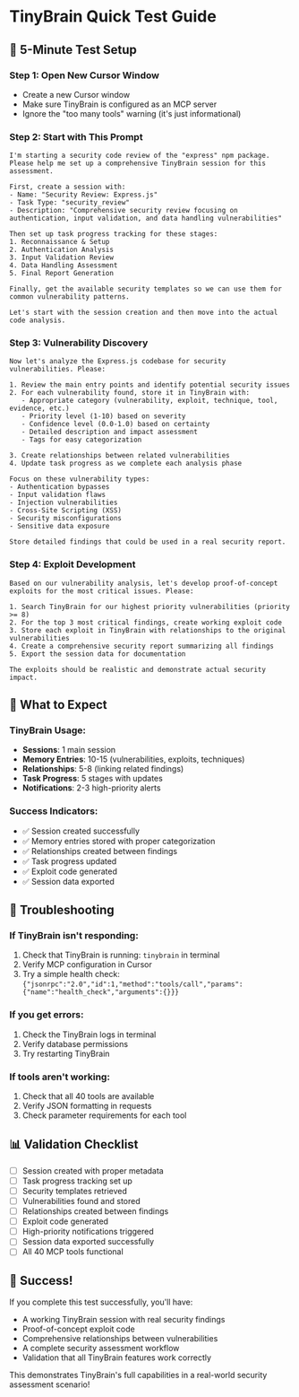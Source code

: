 # TinyBrain Quick Test Guide

## 🚀 **5-Minute Test Setup**

### **Step 1: Open New Cursor Window**
- Create a new Cursor window
- Make sure TinyBrain is configured as an MCP server
- Ignore the "too many tools" warning (it's just informational)

### **Step 2: Start with This Prompt**
```
I'm starting a security code review of the "express" npm package. Please help me set up a comprehensive TinyBrain session for this assessment.

First, create a session with:
- Name: "Security Review: Express.js"
- Task Type: "security_review" 
- Description: "Comprehensive security review focusing on authentication, input validation, and data handling vulnerabilities"

Then set up task progress tracking for these stages:
1. Reconnaissance & Setup
2. Authentication Analysis  
3. Input Validation Review
4. Data Handling Assessment
5. Final Report Generation

Finally, get the available security templates so we can use them for common vulnerability patterns.

Let's start with the session creation and then move into the actual code analysis.
```

### **Step 3: Vulnerability Discovery**
```
Now let's analyze the Express.js codebase for security vulnerabilities. Please:

1. Review the main entry points and identify potential security issues
2. For each vulnerability found, store it in TinyBrain with:
   - Appropriate category (vulnerability, exploit, technique, tool, evidence, etc.)
   - Priority level (1-10) based on severity
   - Confidence level (0.0-1.0) based on certainty
   - Detailed description and impact assessment
   - Tags for easy categorization

3. Create relationships between related vulnerabilities
4. Update task progress as we complete each analysis phase

Focus on these vulnerability types:
- Authentication bypasses
- Input validation flaws
- Injection vulnerabilities
- Cross-Site Scripting (XSS)
- Security misconfigurations
- Sensitive data exposure

Store detailed findings that could be used in a real security report.
```

### **Step 4: Exploit Development**
```
Based on our vulnerability analysis, let's develop proof-of-concept exploits for the most critical issues. Please:

1. Search TinyBrain for our highest priority vulnerabilities (priority >= 8)
2. For the top 3 most critical findings, create working exploit code
3. Store each exploit in TinyBrain with relationships to the original vulnerabilities
4. Create a comprehensive security report summarizing all findings
5. Export the session data for documentation

The exploits should be realistic and demonstrate actual security impact.
```

## 🎯 **What to Expect**

### **TinyBrain Usage:**
- **Sessions**: 1 main session
- **Memory Entries**: 10-15 (vulnerabilities, exploits, techniques)
- **Relationships**: 5-8 (linking related findings)
- **Task Progress**: 5 stages with updates
- **Notifications**: 2-3 high-priority alerts

### **Success Indicators:**
- ✅ Session created successfully
- ✅ Memory entries stored with proper categorization
- ✅ Relationships created between findings
- ✅ Task progress updated
- ✅ Exploit code generated
- ✅ Session data exported

## 🔧 **Troubleshooting**

### **If TinyBrain isn't responding:**
1. Check that TinyBrain is running: `tinybrain` in terminal
2. Verify MCP configuration in Cursor
3. Try a simple health check: `{"jsonrpc":"2.0","id":1,"method":"tools/call","params":{"name":"health_check","arguments":{}}}`

### **If you get errors:**
1. Check the TinyBrain logs in terminal
2. Verify database permissions
3. Try restarting TinyBrain

### **If tools aren't working:**
1. Check that all 40 tools are available
2. Verify JSON formatting in requests
3. Check parameter requirements for each tool

## 📊 **Validation Checklist**

- [ ] Session created with proper metadata
- [ ] Task progress tracking set up
- [ ] Security templates retrieved
- [ ] Vulnerabilities found and stored
- [ ] Relationships created between findings
- [ ] Exploit code generated
- [ ] High-priority notifications triggered
- [ ] Session data exported successfully
- [ ] All 40 MCP tools functional

## 🎉 **Success!**

If you complete this test successfully, you'll have:
- A working TinyBrain session with real security findings
- Proof-of-concept exploit code
- Comprehensive relationships between vulnerabilities
- A complete security assessment workflow
- Validation that all TinyBrain features work correctly

This demonstrates TinyBrain's full capabilities in a real-world security assessment scenario!

